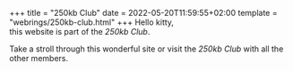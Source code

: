 +++
title = "250kb Club"
date = 2022-05-20T11:59:55+02:00
template = "webrings/250kb-club.html"
+++
Hello kitty,  
this website is part of the *250kb Club*.

Take a stroll through this wonderful site or visit the *250kb Club* with all the other members.
